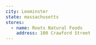 ```yaml
---
city: Leominster
state: massachusetts
stores:
  - name: Roots Natural Foods
    address: 100 Crawford Street
---
```

